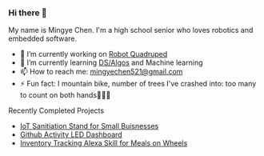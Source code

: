 ### Hi there 👋

My name is Mingye Chen. I'm a high school senior who loves robotics and embedded software. 

- 🔭 I’m currently working on [Robot Quadruped](https://github.com/mingyeeee/spotmicro-mingye)
- 🌱 I’m currently learning [DS/Algos](https://github.com/mingyeeee/DS-and-Algos) and Machine learning
- 📫 How to reach me: mingyechen521@gmail.com
- ⚡ Fun fact: I mountain bike, number of trees I've crashed into: too many to count on both hands🌳🚵🏻

Recently Completed Projects
- [IoT Sanitiation Stand for Small Buisnesses](https://github.com/Mershab99/uOttaHack4)
- [Github Activity LED Dashboard](https://github.com/mingyeeee/GithubActivityLedDashboard)
- [Inventory Tracking Alexa Skill for Meals on Wheels](https://github.com/mingyeeee/ToryTrackerAlexa)
